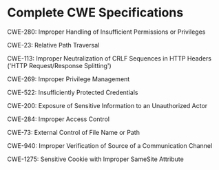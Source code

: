 

# Complete CWE Specifications

CWE-280: Improper Handling of Insufficient Permissions or Privileges 

CWE-23: Relative Path Traversal

CWE-113: Improper Neutralization of CRLF Sequences in HTTP Headers ('HTTP Request/Response Splitting')

CWE-269: Improper Privilege Management

CWE-522: Insufficiently Protected Credentials

CWE-200: Exposure of Sensitive Information to an Unauthorized Actor

CWE-284: Improper Access Control

CWE-73: External Control of File Name or Path

CWE-940: Improper Verification of Source of a Communication Channel

CWE-1275: Sensitive Cookie with Improper SameSite Attribute